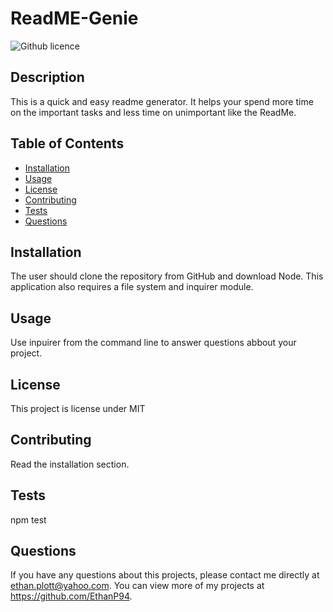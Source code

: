 # ReadME-Genie
  ![Github licence](http://img.shields.io/badge/license-MIT-blue.svg)
  
  ## Description 
  This is a quick and easy readme generator. It helps your spend more time on the important tasks and less time on unimportant like the ReadMe.
  ## Table of Contents
  * [Installation](#installation)
  * [Usage](#usage)
  * [License](#license)
  * [Contributing](#contributing)
  * [Tests](#tests)
  * [Questions](#questions)
  
  ## Installation 
  The user should clone the repository from GitHub and download Node. This application also requires a file system and inquirer module.
  ## Usage 
  Use inpuirer from the command line to answer questions abbout your project.
  ## License 
  This project is license under MIT
  ## Contributing 
  Read  the installation section.
  ## Tests
  npm test
  ## Questions
  If you have any questions about this projects, please contact me directly at ethan.plott@yahoo.com. You can view more of my projects at https://github.com/EthanP94.
